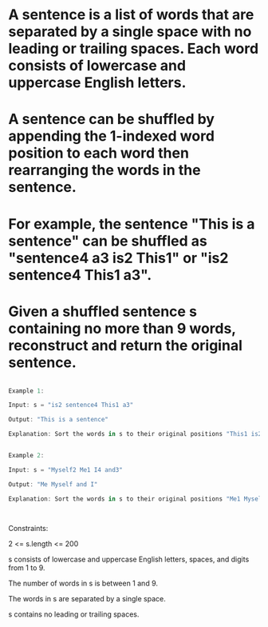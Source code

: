 # A sentence is a list of words that are separated by a single space with no leading or trailing spaces. Each word consists of lowercase and uppercase English letters.

# A sentence can be shuffled by appending the 1-indexed word position to each word then rearranging the words in the sentence.

# For example, the sentence "This is a sentence" can be shuffled as "sentence4 a3 is2 This1" or "is2 sentence4 This1 a3".

# Given a shuffled sentence s containing no more than 9 words, reconstruct and return the original sentence.

 
```js

Example 1:

Input: s = "is2 sentence4 This1 a3"

Output: "This is a sentence"

Explanation: Sort the words in s to their original positions "This1 is2 a3 sentence4", then remove the numbers.


Example 2:

Input: s = "Myself2 Me1 I4 and3"

Output: "Me Myself and I"

Explanation: Sort the words in s to their original positions "Me1 Myself2 and3 I4", then remove the numbers.

 
```

Constraints:

2 <= s.length <= 200

s consists of lowercase and uppercase English letters, spaces, and digits from 1 to 9.

The number of words in s is between 1 and 9.

The words in s are separated by a single space.

s contains no leading or trailing spaces.